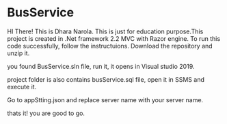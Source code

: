 # BusService
HI There! This is Dhara Narola.
This is just for education purpose.This project is created in .Net framework 2.2 MVC with Razor engine.
To run this code successfully, follow the instructuions.
Download the repository and unzip it.

you found BusService.sln file, run it, it opens in Visual studio 2019.

project folder is also contains busService.sql file, open it in SSMS and execute it.

Go to appStting.json and replace server name with your server name.

thats it! you are good to go.
